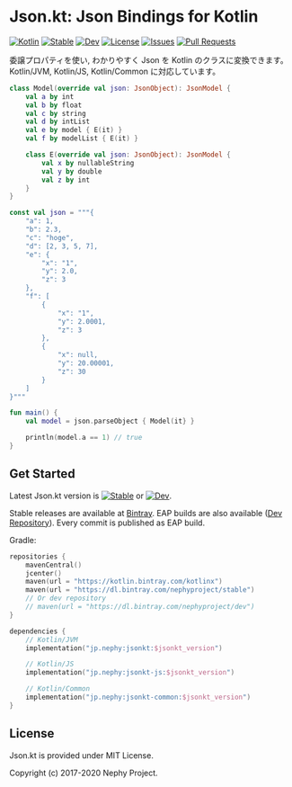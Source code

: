 # Json.kt: Json Bindings for Kotlin
[![Kotlin](https://img.shields.io/badge/Kotlin-1.3.72-blue.svg)](https://kotlinlang.org)
[![Stable](https://img.shields.io/bintray/v/nephyproject/stable/JsonKt.svg?label=stable)](https://bintray.com/nephyproject/stable/JsonKt/_latestVersion)
[![Dev](https://img.shields.io/bintray/v/nephyproject/dev/JsonKt.svg?label=dev)](https://bintray.com/nephyproject/dev/JsonKt/_latestVersion)
[![License](https://img.shields.io/github/license/StarryBlueSky/Json.kt.svg)](https://github.com/StarryBlueSky/Json.kt/blob/master/LICENSE)
[![Issues](https://img.shields.io/github/issues/StarryBlueSky/Json.kt.svg)](https://github.com/StarryBlueSky/Json.kt/issues)
[![Pull Requests](https://img.shields.io/github/issues-pr/StarryBlueSky/Json.kt.svg)](https://github.com/StarryBlueSky/Json.kt/pulls)

委譲プロパティを使い, わかりやすく Json を Kotlin のクラスに変換できます。
Kotlin/JVM, Kotlin/JS, Kotlin/Common に対応しています。

```kotlin
class Model(override val json: JsonObject): JsonModel {
    val a by int
    val b by float
    val c by string
    val d by intList
    val e by model { E(it) }
    val f by modelList { E(it) }

    class E(override val json: JsonObject): JsonModel {
        val x by nullableString
        val y by double
        val z by int
    }
}

const val json = """{
    "a": 1,
    "b": 2.3,
    "c": "hoge",
    "d": [2, 3, 5, 7],
    "e": {
        "x": "1",
        "y": 2.0,
        "z": 3
    },
    "f": [
        {
            "x": "1",
            "y": 2.0001,
            "z": 3
        },
        {
            "x": null,
            "y": 20.00001,
            "z": 30
        }
    ]
}"""

fun main() {
    val model = json.parseObject { Model(it} }

    println(model.a == 1) // true
}
```

Get Started
-----------

Latest Json.kt version is [![Stable](https://img.shields.io/bintray/v/nephyproject/stable/JsonKt.svg?label=stable)](https://bintray.com/nephyproject/dev/JsonKt/_latestVersion) or [![Dev](https://img.shields.io/bintray/v/nephyproject/dev/JsonKt.svg?label=dev)](https://bintray.com/nephyproject/dev/JsonKt/_latestVersion).  

Stable releases are available at [Bintray](https://bintray.com/nephyproject/stable/JsonKt). EAP builds are also available ([Dev Repository](https://bintray.com/nephyproject/dev/JsonKt)). Every commit is published as EAP build.  

Gradle:
```kotlin
repositories {
    mavenCentral()
    jcenter()
    maven(url = "https://kotlin.bintray.com/kotlinx")
    maven(url = "https://dl.bintray.com/nephyproject/stable")
    // Or dev repository
    // maven(url = "https://dl.bintray.com/nephyproject/dev")
}

dependencies {
    // Kotlin/JVM
    implementation("jp.nephy:jsonkt:$jsonkt_version")

    // Kotlin/JS
    implementation("jp.nephy:jsonkt-js:$jsonkt_version")

    // Kotlin/Common
    implementation("jp.nephy:jsonkt-common:$jsonkt_version")
}
```

License
---------

Json.kt is provided under MIT License.


Copyright (c) 2017-2020 Nephy Project.
